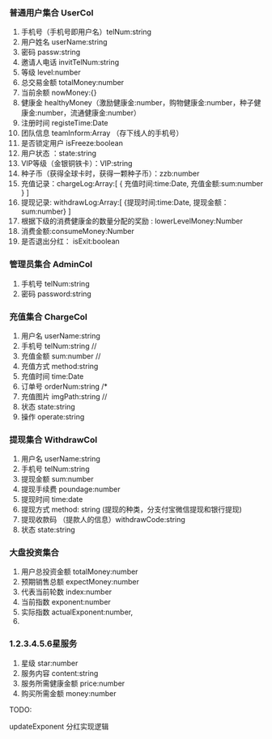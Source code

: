 ### 普通用户集合 UserCol

1. 手机号（手机号即用户名）telNum:string
2. 用户姓名 userName:string
3. 密码 passw:string
4. 邀请人电话 invitTelNum:string
5. 等级 level:number
6. 总交易金额 totalMoney:number
7. 当前余额 nowMoney:{} 
8. 健康金 healthyMoney（激励健康金:number，购物健康金:number，种子健康金:number，流通健康金:number）
9. 注册时间 registeTime:Date
10. 团队信息 teamInform:Array<string> （存下线人的手机号）
11. 是否锁定用户 isFreeze:boolean
12. 用户状态 ：state:string
13. VIP等级（金银铜铁卡）：VIP:string
14. 种子币（获得全球卡时，获得一颗种子币）：zzb:number
15. 充值记录：chargeLog:Array:[ { 充值时间:time\:Date, 充值金额:sum:number } ]
16. 提现记录: withdrawLog:Array:[ {提现时间:time\:Date, 提现金额：sum:number} ]
17. 根据下级的消费健康金的数量分配的奖励 : lowerLevelMoney:Number 
18. 消费金额:consumeMoney:Number
19. 是否退出分红： isExit:boolean

### 管理员集合 AdminCol

1. 手机号 telNum:string
2. 密码 password:string

### 充值集合 ChargeCol

1. 用户名 userName:string
2. 手机号 telNum:string //
3. 充值金额 sum:number //
4. 充值方式 method:string
5. 充值时间 time:Date
6. 订单号 orderNum:string /*
7. 充值图片 imgPath:string //
8. 状态 state:string
9. 操作 operate:string

### 提现集合 WithdrawCol

1. 用户名 userName:string
2. 手机号 telNum:string
3. 提现金额 sum:number
4. 提现手续费 poundage:number
5. 提现时间 time:date
6. 提现方式 method: string (提现的种类，分支付宝微信提现和银行提现)
7. 提现收款码 （提款人的信息）withdrawCode:string
8. 状态 state:string

### 大盘投资集合

1. 用户总投资金额 totalMoney:number 
2. 预期销售总额 expectMoney:number
3. 代表当前轮数 index:number
4. 当前指数 exponent:number
5. 实际指数 actualExponent:number,
6. ​

### 1.2.3.4.5.6星服务

1. 星级 star:number
2. 服务内容 content:string
3. 服务所需健康金额 price:number
4. 购买所需金额 money:number



TODO:

updateExponent 分红实现逻辑